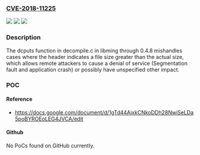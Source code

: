 ### [CVE-2018-11225](https://cve.mitre.org/cgi-bin/cvename.cgi?name=CVE-2018-11225)
![](https://img.shields.io/static/v1?label=Product&message=n%2Fa&color=blue)
![](https://img.shields.io/static/v1?label=Version&message=n%2Fa&color=blue)
![](https://img.shields.io/static/v1?label=Vulnerability&message=n%2Fa&color=brighgreen)

### Description

The dcputs function in decompile.c in libming through 0.4.8 mishandles cases where the header indicates a file size greater than the actual size, which allows remote attackers to cause a denial of service (Segmentation fault and application crash) or possibly have unspecified other impact.

### POC

#### Reference
- https://docs.google.com/document/d/1gTd44AjxkCNkoDDh28NwiSeLDa5poBYROEoLEG4JVCA/edit

#### Github
No PoCs found on GitHub currently.

